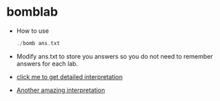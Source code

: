 # bomblab

- How to use

  ```c++
  ./bomb ans.txt
  ```

- Modify ans.txt to store you answers so you do not need to remember answers for each lab.


- [click me to get detailed interpretation](https://www.snowmoon.top/2021/09/21/CSAPP%E2%80%94%E2%80%94bomblab/)
- [Another amazing interpretation](https://zhuanlan.zhihu.com/p/104130161)
